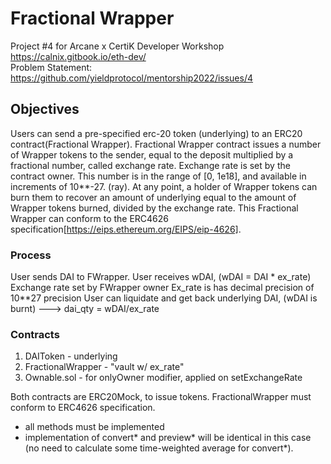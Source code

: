 # Fractional Wrapper
Project #4 for Arcane x CertiK Developer Workshop https://calnix.gitbook.io/eth-dev/ <br>
Problem Statement: https://github.com/yieldprotocol/mentorship2022/issues/4

## Objectives
Users can send a pre-specified erc-20 token (underlying) to an ERC20 contract(Fractional Wrapper).
Fractional Wrapper contract issues a number of Wrapper tokens to the sender, equal to the deposit multiplied by a fractional number, called exchange rate. Exchange rate is set by the contract owner.
This number is in the range of [0, 1e18], and available in increments of 10**-27. (ray).
At any point, a holder of Wrapper tokens can burn them to recover an amount of underlying equal to the amount of Wrapper tokens burned, divided by the exchange rate.
This Fractional Wrapper can conform to the ERC4626 specification[https://eips.ethereum.org/EIPS/eip-4626]. 

### Process
User sends DAI to FWrapper.
User receives wDAI, (wDAI = DAI * ex_rate)
Exchange rate set by FWrapper owner
Ex_rate is has decimal precision of 10**27 precision
User can liquidate and get back underlying DAI, (wDAI is burnt) ---> dai_qty = wDAI/ex_rate

### Contracts
1. DAIToken - underlying
2. FractionalWrapper - "vault w/ ex_rate" 
3. Ownable.sol - for onlyOwner modifier, applied on setExchangeRate

Both contracts are ERC20Mock, to issue tokens. 
FractionalWrapper must conform to ERC4626 specification.
- all methods must be implemented
- implementation of convert* and preview* will be identical in this case (no need to calculate some time-weighted average for convert*).
